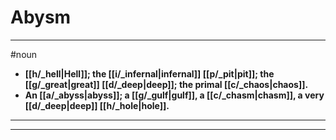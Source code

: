 # Abysm
---
#noun
- **[[h/_hell|Hell]]; the [[i/_infernal|infernal]] [[p/_pit|pit]]; the [[g/_great|great]] [[d/_deep|deep]]; the primal [[c/_chaos|chaos]].**
- **An [[a/_abyss|abyss]]; a [[g/_gulf|gulf]], a [[c/_chasm|chasm]], a very [[d/_deep|deep]] [[h/_hole|hole]].**
---
---
